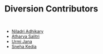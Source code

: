 <h1>Diversion Contributors</h1>
<br>
<ul>
  <li><a href="https://github.com/niladrix719" target="_blank">Niladri Adhikary<a></li>
  <li><a href="https://github.com/the-amazing-atharva" target="_blank">Atharva Salitri<a></li>
  <li><a href="https://github.com/Urmi-Jana" target="_blank">Urmi Jana<a></li>
  <li><a href="https://github.com/Sneha19-k" target="_blank">Sneha Kedia<a></li>
<ul>
